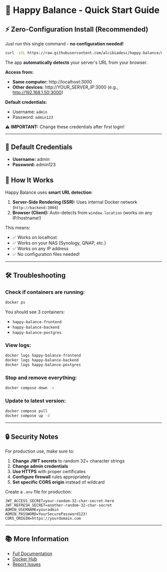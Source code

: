 # 🚀 Happy Balance - Quick Start Guide

## ⚡ Zero-Configuration Install (Recommended)

Just run this single command - **no configuration needed!**

```bash
curl -sSL https://raw.githubusercontent.com/alcibiadesc/happy-balance/main/docker-compose.yml | docker compose -f - up -d
```

The app **automatically detects** your server's URL from your browser.

**Access from:**
- **Same computer:** http://localhost:3000
- **Other devices:** http://YOUR_SERVER_IP:3000 (e.g., http://192.168.1.50:3000)

**Default credentials:**
- Username: `admin`
- Password: `admin123`

⚠️ **IMPORTANT:** Change these credentials after first login!

---

## 🔑 Default Credentials

- **Username:** admin
- **Password:** admin123

## 📍 How It Works

Happy Balance uses **smart URL detection**:

1. **Server-Side Rendering (SSR):** Uses internal Docker network (`http://backend:3004`)
2. **Browser (Client):** Auto-detects from `window.location` (works on any IP/hostname!)

This means:
- ✅ Works on localhost
- ✅ Works on your NAS (Synology, QNAP, etc.)
- ✅ Works on any IP address
- ✅ No configuration files needed!

---

## 🛠️ Troubleshooting

### Check if containers are running:
```bash
docker ps
```

You should see 3 containers:
- `happy-balance-frontend`
- `happy-balance-backend`
- `happy-balance-postgres`

### View logs:
```bash
docker logs happy-balance-frontend
docker logs happy-balance-backend
docker logs happy-balance-postgres
```

### Stop and remove everything:
```bash
docker compose down -v
```

### Update to latest version:
```bash
docker compose pull
docker compose up -d
```

---

## 🔒 Security Notes

For production use, make sure to:

1. **Change JWT secrets** to random 32+ character strings
2. **Change admin credentials**
3. **Use HTTPS** with proper certificates
4. **Configure firewall** rules appropriately
5. **Set specific CORS origin** instead of wildcard

Create a `.env` file for production:

```env
JWT_ACCESS_SECRET=your-random-32-char-secret-here
JWT_REFRESH_SECRET=another-random-32-char-secret
ADMIN_USERNAME=youradmin
ADMIN_PASSWORD=YourSecurePassword123!
CORS_ORIGIN=https://yourdomain.com
```

---

## 📚 More Information

- [Full Documentation](https://github.com/alcibiadesc/happy-balance)
- [Docker Hub](https://hub.docker.com/r/alcibiadesc/happy-balance)
- [Report Issues](https://github.com/alcibiadesc/happy-balance/issues)